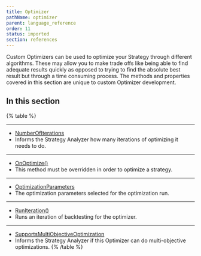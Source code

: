 ```yaml
---
title: Optimizer
pathName: optimizer
parent: language_reference
order: 11
status: imported
section: references
---
```


Custom Optimizers can be used to optimize your Strategy through different algorithms. These may allow you to make trade offs like being able to find adequate results quickly as opposed to trying to find the absolute best result but through a time consuming process. The methods and properties covered in this section are unique to custom Optimizer development.

## In this section

{% table %}

---

* [NumberOfIterations](numberofiterations)
* Informs the Strategy Analyzer how many iterations of optimizing it needs to do.

---

* [OnOptimize()](onoptimize)
* This method must be overridden in order to optimize a strategy.

---

* [OptimizationParameters](optimizationparameters)
* The optimization parameters selected for the optimization run.

---

* [RunIteration()](runiteration)
* Runs an iteration of backtesting for the optimizer.

---

* [SupportsMultiObjectiveOptimization](supportsmultiobjectiveoptimiza)
* Informs the Strategy Analyzer if this Optimizer can do multi-objective optimizations.
{% /table %}
